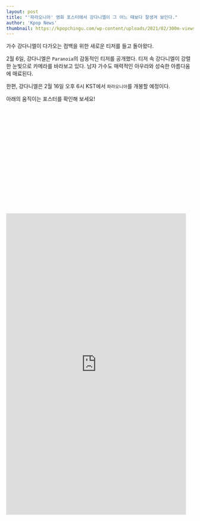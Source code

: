 ```yaml
---
layout: post
title: "'파라오니아' 영화 포스터에서 강다니엘이 그 어느 때보다 잘생겨 보인다."
author: 'Kpop News'
thumbnail: https://kpopchingu.com/wp-content/uploads/2021/02/300m-views-18-890x512.png
---
```



가수 강다니엘이 다가오는 컴백을 위한 새로운 티저를 들고 돌아왔다.

2월 6일, 강다니엘은 `Paranoia`의 감동적인 티저를 공개했다. 티저 속 강다니엘이 강렬한 눈빛으로 카메라를 바라보고 있다. 남자 가수도 매력적인 아우라와 성숙한 아름다움에 매료된다.

한편, 강다니엘은 2월 16일 오후 6시 KST에서 `파라오니아`를 개봉할 예정이다.

아래의 움직이는 포스터를 확인해 보세요!


<div class="video_wrapper" style="padding-top: 56.25%;">
    <iframe id="twitter-widget-0" scrolling="no" frameborder="0" allowtransparency="true" allowfullscreen="true" class="" style="position: static; visibility: visible; width: 483px; height: 809px; display: block; flex-grow: 1;" title="Twitter Tweet" src="https://platform.twitter.com/embed/index.html?dnt=false&amp;embedId=twitter-widget-0&amp;frame=false&amp;hideCard=false&amp;hideThread=false&amp;id=1357614952094302209&amp;lang=en&amp;origin=https%3A%2F%2Fkpopchingu.com%2F2021%2F02%2F05%2Fkang-daniel-looks-more-handsome-than-ever-in-paranoia-moving-poster%2F&amp;theme=light&amp;widgetsVersion=ed20a2b%3A1601588405575&amp;width=550px" data-tweet-id="1357614952094302209"></iframe>
</div>


